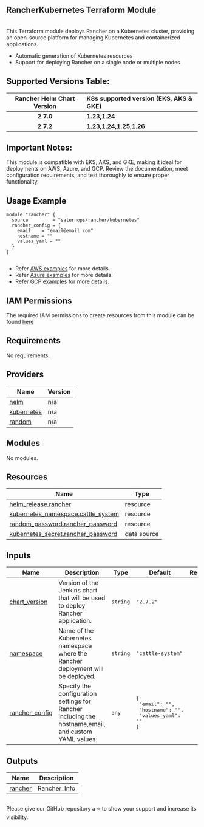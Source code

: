 ## RancherKubernetes Terraform Module



<br>
This Terraform module deploys Rancher on a Kubernetes cluster, providing an open-source platform for managing Kubernetes and containerized applications. <br> 
  

  - Automatic generation of Kubernetes resources
  - Support for deploying Rancher on a single node or multiple nodes

## Supported Versions Table:

| Rancher Helm Chart Version       |     K8s supported version (EKS, AKS & GKE)   |  
 | :-----:                       |         :---         |
 | **2.7.0**          |    **1.23,1.24**       |
 | **2.7.2**          |    **1.23,1.24,1.25,1.26**      |

## Important Notes:
This module is compatible with EKS, AKS, and GKE, making it ideal for deployments on AWS, Azure, and GCP. Review the documentation, meet configuration requirements, and test thoroughly to ensure proper functionality.

## Usage Example

```hcl
module "rancher" {
  source         = "saturnops/rancher/kubernetes"
  rancher_config = {
    email    = "email@email.com"
    hostname = ""
    values_yaml = ""
  }
}


```
- Refer [AWS examples](https://github.com/saturnops/terraform-kubernetes-rancher/tree/main/examples/complete/aws) for more details.
- Refer [Azure examples](https://github.com/saturnops/terraform-kubernetes-rancher/tree/main/examples/complete/azure) for more details.
- Refer [GCP examples](https://github.com/saturnops/terraform-kubernetes-rancher/tree/main/examples/complete/gcp) for more details.

## IAM Permissions
The required IAM permissions to create resources from this module can be found [here](https://github.com/saturnops/terraform-kubernetes-rancher/blob/main/IAM.md)

<!-- BEGINNING OF PRE-COMMIT-TERRAFORM DOCS HOOK -->
## Requirements

No requirements.

## Providers

| Name | Version |
|------|---------|
| <a name="provider_helm"></a> [helm](#provider\_helm) | n/a |
| <a name="provider_kubernetes"></a> [kubernetes](#provider\_kubernetes) | n/a |
| <a name="provider_random"></a> [random](#provider\_random) | n/a |

## Modules

No modules.

## Resources

| Name | Type |
|------|------|
| [helm_release.rancher](https://registry.terraform.io/providers/hashicorp/helm/latest/docs/resources/release) | resource |
| [kubernetes_namespace.cattle_system](https://registry.terraform.io/providers/hashicorp/kubernetes/latest/docs/resources/namespace) | resource |
| [random_password.rancher_password](https://registry.terraform.io/providers/hashicorp/random/latest/docs/resources/password) | resource |
| [kubernetes_secret.rancher_password](https://registry.terraform.io/providers/hashicorp/kubernetes/latest/docs/data-sources/secret) | data source |

## Inputs

| Name | Description | Type | Default | Required |
|------|-------------|------|---------|:--------:|
| <a name="input_chart_version"></a> [chart\_version](#input\_chart\_version) | Version of the Jenkins chart that will be used to deploy Rancher application. | `string` | `"2.7.2"` | no |
| <a name="input_namespace"></a> [namespace](#input\_namespace) | Name of the Kubernetes namespace where the Rancher deployment will be deployed. | `string` | `"cattle-system"` | no |
| <a name="input_rancher_config"></a> [rancher\_config](#input\_rancher\_config) | Specify the configuration settings for Rancher including the hostname,email, and custom YAML values. | `any` | <pre>{<br>  "email": "",<br>  "hostname": "",<br>  "values_yaml": ""<br>}</pre> | no |

## Outputs

| Name | Description |
|------|-------------|
| <a name="output_rancher"></a> [rancher](#output\_rancher) | Rancher\_Info |
<!-- END OF PRE-COMMIT-TERRAFORM DOCS HOOK -->






##           





Please give our GitHub repository a ⭐️ to show your support and increase its visibility.





